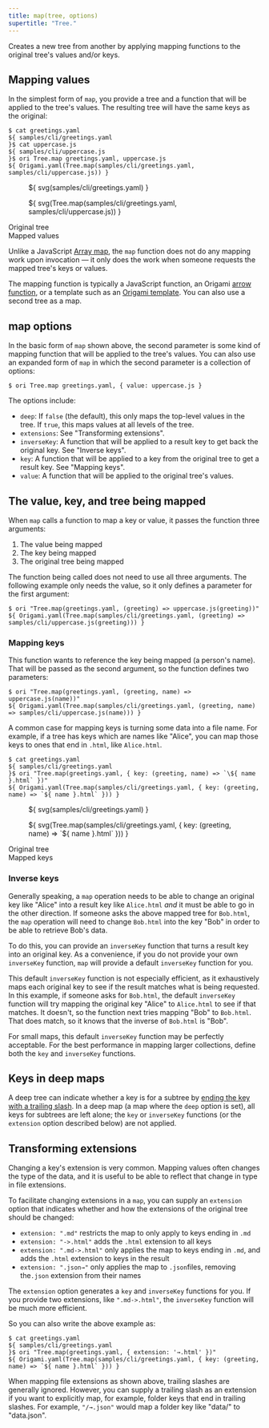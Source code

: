 ```yaml
---
title: map(tree, options)
supertitle: "Tree."
---
```


Creates a new tree from another by applying mapping functions to the original tree's values and/or keys.

<a name="values"></a>

## Mapping values

In the simplest form of `map`, you provide a tree and a function that will be applied to the tree's values. The resulting tree will have the same keys as the original:

```console
$ cat greetings.yaml
${ samples/cli/greetings.yaml
}$ cat uppercase.js
${ samples/cli/uppercase.js
}$ ori Tree.map greetings.yaml, uppercase.js
${ Origami.yaml(Tree.map(samples/cli/greetings.yaml, samples/cli/uppercase.js)) }
```

<div class="sideBySide">
  <figure>
    ${ svg(samples/cli/greetings.yaml) }
  </figure>
  <figure>
    ${ svg(Tree.map(samples/cli/greetings.yaml, samples/cli/uppercase.js)) }
  </figure>
  <figcaption>Original tree</figcaption>
  <figcaption>Mapped values</figcaption>
</div>

Unlike a JavaScript [Array map](https://developer.mozilla.org/en-US/docs/Web/JavaScript/Reference/Global_Objects/Array/map), the `map` function does not do any mapping work upon invocation — it only does the work when someone requests the mapped tree's keys or values.

The mapping function is typically a JavaScript function, an Origami [arrow function](/language/expressions.html#arrow-functions), or a template such as an [Origami template](/language/templates.html). You can also use a second tree as a map.

## map options

In the basic form of `map` shown above, the second parameter is some kind of mapping function that will be applied to the tree's values. You can also use an expanded form of `map` in which the second parameter is a collection of options:

```console
$ ori Tree.map greetings.yaml, { value: uppercase.js }
```

The options include:

- `deep`: If `false` (the default), this only maps the top-level values in the tree. If `true`, this maps values at all levels of the tree.
- `extensions`: See "Transforming extensions".
- `inverseKey`: A function that will be applied to a result key to get back the original key. See "Inverse keys".
- `key`: A function that will be applied to a key from the original tree to get a result key. See "Mapping keys".
- `value`: A function that will be applied to the original tree's values.

## The value, key, and tree being mapped

When `map` calls a function to map a key or value, it passes the function three arguments:

1. The value being mapped
2. The key being mapped
3. The original tree being mapped

The function being called does not need to use all three arguments. The following example only needs the value, so it only defines a parameter for the first argument:

```console
$ ori "Tree.map(greetings.yaml, (greeting) => uppercase.js(greeting))"
${ Origami.yaml(Tree.map(samples/cli/greetings.yaml, (greeting) => samples/cli/uppercase.js(greeting))) }
```

### Mapping keys

This function wants to reference the key being mapped (a person's name). That will be passed as the second argument, so the function defines two parameters:

```console
$ ori "Tree.map(greetings.yaml, (greeting, name) => uppercase.js(name))"
${ Origami.yaml(Tree.map(samples/cli/greetings.yaml, (greeting, name) => samples/cli/uppercase.js(name))) }
```

A common case for mapping keys is turning some data into a file name. For example, if a tree has keys which are names like "Alice", you can map those keys to ones that end in `.html`, like `Alice.html`.

```console
$ cat greetings.yaml
${ samples/cli/greetings.yaml
}$ ori "Tree.map(greetings.yaml, { key: (greeting, name) => `\${ name }.html` })"
${ Origami.yaml(Tree.map(samples/cli/greetings.yaml, { key: (greeting, name) => `${ name }.html` })) }
```

<div class="sideBySide">
  <figure>
    ${ svg(samples/cli/greetings.yaml) }
  </figure>
  <figure>
    ${ svg(Tree.map(samples/cli/greetings.yaml, { key: (greeting, name) => `${ name }.html` })) }
  </figure>
  <figcaption>Original tree</figcaption>
  <figcaption>Mapped keys</figcaption>
</div>

### Inverse keys

Generally speaking, a `map` operation needs to be able to change an original key like "Alice" into a result key like `Alice.html` _and_ it must be able to go in the other direction. If someone asks the above mapped tree for `Bob.html`, the `map` operation will need to change `Bob.html` into the key "Bob" in order to be able to retrieve Bob's data.

To do this, you can provide an `inverseKey` function that turns a result key into an original key. As a convenience, if you do not provide your own `inverseKey` function, `map` will provide a default `inverseKey` function for you.

This default `inverseKey` function is not especially efficient, as it exhaustively maps each original key to see if the result matches what is being requested. In this example, if someone asks for `Bob.html`, the default `inverseKey` function will try mapping the original key "Alice" to `Alice.html` to see if that matches. It doesn't, so the function next tries mapping "Bob" to `Bob.html`. That does match, so it knows that the inverse of `Bob.html` is "Bob".

For small maps, this default `inverseKey` function may be perfectly acceptable. For the best performance in mapping larger collections, define both the `key` and `inverseKey` functions.

## Keys in deep maps

A deep tree can indicate whether a key is for a subtree by [ending the key with a trailing slash](https://weborigami.org/async-tree/interface.html#trailing-slash-convention). In a deep map (a map where the `deep` option is set), all keys for subtrees are left alone; the `key` or `inverseKey` functions (or the `extension` option described below) are not applied.

## Transforming extensions

Changing a key's extension is very common. Mapping values often changes the type of the data, and it is useful to be able to reflect that change in type in file extensions.

To facilitate changing extensions in a `map`, you can supply an `extension` option that indicates whether and how the extensions of the original tree should be changed:

- `extension: ".md"` restricts the map to only apply to keys ending in `.md`
- `extension: "->.html"` adds the `.html` extension to all keys
- `extension: ".md->.html"` only applies the map to keys ending in `.md`, and adds the `.html` extension to keys in the result
- `extension: ".json→"` only applies the map to `.json`files, removing the`.json` extension from their names

The `extension` option generates a `key` and `inverseKey` functions for you. If you provide two extensions, like `".md->.html"`, the `inverseKey` function will be much more efficient.

So you can also write the above example as:

```console
$ cat greetings.yaml
${ samples/cli/greetings.yaml
}$ ori "Tree.map(greetings.yaml, { extension: '→.html' })"
${ Origami.yaml(Tree.map(samples/cli/greetings.yaml, { key: (greeting, name) => `${ name }.html` })) }
```

When mapping file extensions as shown above, trailing slashes are generally ignored. However, you can supply a trailing slash as an extension if you want to explicitly map, for example, folder keys that end in trailing slashes. For example, `"/→.json"` would map a folder key like "data/" to "data.json".
